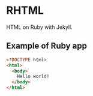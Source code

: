 # RHTML
HTML on Ruby with Jekyll.

## Example of Ruby app
```html
<!DOCTYPE html>
<html>
  <body>
    Hello world!
  </body>
</html>
```
